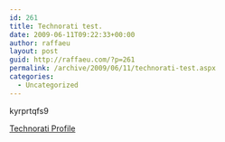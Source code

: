 ```yaml
---
id: 261
title: Technorati test.
date: 2009-06-11T09:22:33+00:00
author: raffaeu
layout: post
guid: http://raffaeu.com/?p=261
permalink: /archive/2009/06/11/technorati-test.aspx
categories:
  - Uncategorized
---
```

kyrprtqfs9

<a href="http://technorati.com/claim/kyrprtqfs9" rel="me">Technorati Profile</a>